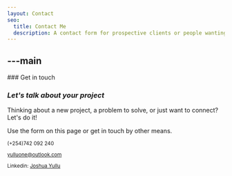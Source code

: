 ```yaml
---
layout: Contact
seo:
  title: Contact Me
  description: A contact form for prospective clients or people wanting to get in touch
---
```




---main
---

<PageTitle>
  ### Get in touch

  ### _Let's talk about your project_
</PageTitle>

Thinking about a new project, a problem to solve, or just want to connect? Let's do it!

Use the form on this page or get in touch by other means.

<Sep size="12" />

<small>
  <Icon src="/icons/call.svg" className="inline mr-2 align-middle fill-current text-omega-500" /> (+254)742 092 240

  <Icon src="/icons/mail.svg" className="mr-2 inline align-middle fill-current text-omega-500" />yulluone@outlook.com

  <Icon src="/icons/logo-linkedin.svg" className="mr-2 inline align-middle fill-current text-omega-500" /> Linkedin: [Joshua Yullu](https://www.linkedin.com/in/joshuayullu/)

</small>